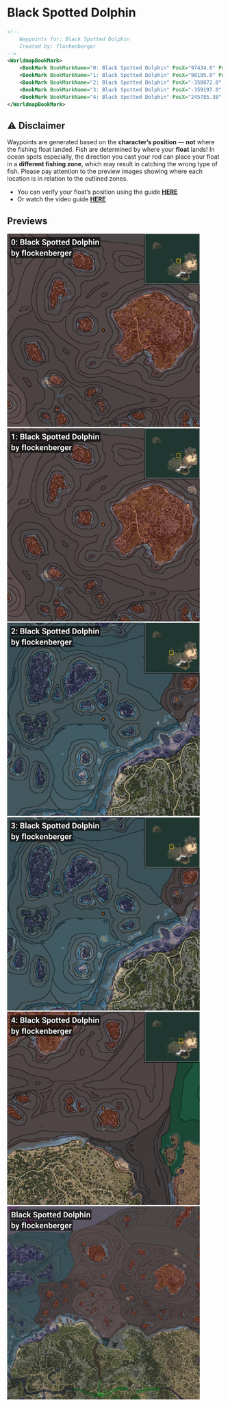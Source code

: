# Black Spotted Dolphin
```xml
<!--
    Waypoints for: Black Spotted Dolphin
    Created by: flockenberger
-->
<WorldmapBookMark>
    <BookMark BookMarkName="0: Black Spotted Dolphin" PosX="97434.0" PosY="-8071.0" PosZ="319703.0" />
    <BookMark BookMarkName="1: Black Spotted Dolphin" PosX="98195.0" PosY="-8142.0" PosZ="317870.0" />
    <BookMark BookMarkName="2: Black Spotted Dolphin" PosX="-358872.0" PosY="-8052.0" PosZ="160603.0" />
    <BookMark BookMarkName="3: Black Spotted Dolphin" PosX="-359197.0" PosY="-8151.0" PosZ="160003.0" />
    <BookMark BookMarkName="4: Black Spotted Dolphin" PosX="245785.38" PosY="-7913.7847" PosZ="198304.88" />
</WorldmapBookMark>
```

## ⚠️ Disclaimer
Waypoints are generated based on the __**character’s position**__ — __not__ where the fishing float landed.
Fish are determined by where your **float** lands!
In ocean spots especially, the direction you cast your rod can place your float in a **different fishing zone**, which may result in catching the wrong type of fish.
Please pay attention to the preview images showing where each location is in relation to the outlined zones.

- You can verify your float’s position using the guide [**HERE**](https://flockenberger.github.io/bdo-fish-position/)
- Or watch the video guide [**HERE**](https://youtu.be/t-VXcRoNojk)

## Previews
<img src="./Black Spotted Dolphin_0_Preview.webp" width="450"/> <img src="./Black Spotted Dolphin_1_Preview.webp" width="450"/> <img src="./Black Spotted Dolphin_2_Preview.webp" width="450"/> <img src="./Black Spotted Dolphin_3_Preview.webp" width="450"/> <img src="./Black Spotted Dolphin_4_Preview.webp" width="450"/> <img src="./Black Spotted Dolphin_Preview.webp" width="450"/> 